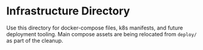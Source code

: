 # Infrastructure Directory

Use this directory for docker-compose files, k8s manifests, and future deployment tooling.
Main compose assets are being relocated from `deploy/` as part of the cleanup.

